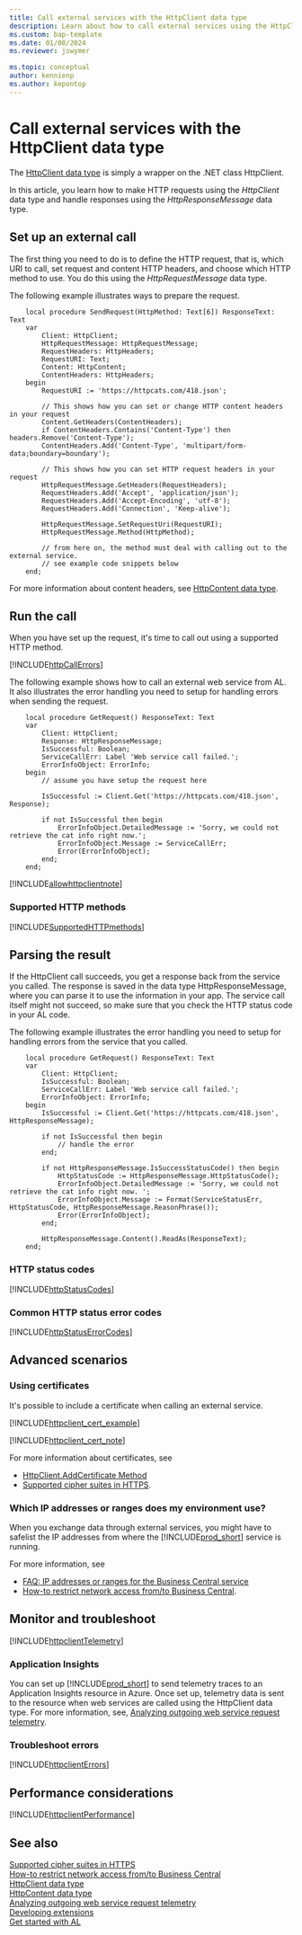 ```yaml
---
title: Call external services with the HttpClient data type
description: Learn about how to call external services using the HttpClient datatype.
ms.custom: bap-template
ms.date: 01/08/2024
ms.reviewer: jswymer

ms.topic: conceptual
author: kennienp
ms.author: kepontop
---
```


# Call external services with the HttpClient data type

The [HttpClient data type](methods-auto/httpclient/httpclient-data-type.md) is simply a wrapper on the .NET class HttpClient.  

In this article, you learn how to make HTTP requests using the *HttpClient* data type and handle responses using the *HttpResponseMessage* data type. 

## Set up an external call

The first thing you need to do is to define the HTTP request, that is, which URI to call, set request and content HTTP headers, and choose which HTTP method to use. You do this using the _HttpRequestMessage_ data type.

The following example illustrates ways to prepare the request.

```AL
    local procedure SendRequest(HttpMethod: Text[6]) ResponseText: Text
    var
        Client: HttpClient;
        HttpRequestMessage: HttpRequestMessage;
        RequestHeaders: HttpHeaders;
        RequestURI: Text;
        Content: HttpContent;
        ContentHeaders: HttpHeaders;
    begin
        RequestURI := 'https://httpcats.com/418.json';

        // This shows how you can set or change HTTP content headers in your request
        Content.GetHeaders(ContentHeaders);
        if ContentHeaders.Contains('Content-Type') then headers.Remove('Content-Type');
        ContentHeaders.Add('Content-Type', 'multipart/form-data;boundary=boundary');

        // This shows how you can set HTTP request headers in your request
        HttpRequestMessage.GetHeaders(RequestHeaders);
        RequestHeaders.Add('Accept', 'application/json');
        RequestHeaders.Add('Accept-Encoding', 'utf-8');
        RequestHeaders.Add('Connection', 'Keep-alive');

        HttpRequestMessage.SetRequestUri(RequestURI);
        HttpRequestMessage.Method(HttpMethod);

        // from here on, the method must deal with calling out to the external service. 
        // see example code snippets below
    end;
```

For more information about content headers, see [HttpContent data type](methods-auto/httpcontent/httpcontent-data-type.md).  

## Run the call

When you have set up the request, it's time to call out using a supported HTTP method. 

[!INCLUDE[httpCallErrors](../includes/include-http-call-errors-note.md)]

The following example shows how to call an external web service from AL. It also illustrates the error handling you need to setup for handling errors when sending the request.

```AL
    local procedure GetRequest() ResponseText: Text
    var
        Client: HttpClient;
        Response: HttpResponseMessage;
        IsSuccessful: Boolean;
        ServiceCallErr: Label 'Web service call failed.';
        ErrorInfoObject: ErrorInfo;
    begin
        // assume you have setup the request here

        IsSuccessful := Client.Get('https://httpcats.com/418.json', Response);

        if not IsSuccessful then begin
            ErrorInfoObject.DetailedMessage := 'Sorry, we could not retrieve the cat info right now.';
            ErrorInfoObject.Message := ServiceCallErr;
            Error(ErrorInfoObject);
        end;
    end;
```

[!INCLUDE[allowhttpclientnote](../includes/include-http-allowhttpclient-note.md)]

### Supported HTTP methods

[!INCLUDE[SupportedHTTPmethods](../includes/include-http-methods.md )]

## Parsing the result

If the HttpClient call succeeds, you get a response back from the service you called. The response is saved in the data type HttpResponseMessage, where you can parse it to use the information in your app. The service call itself might not succeed, so make sure that you check the HTTP status code in your AL code. 

The following example illustrates the error handling you need to setup for handling errors from the service that you called.

```AL
    local procedure GetRequest() ResponseText: Text
    var
        Client: HttpClient;
        IsSuccessful: Boolean;
        ServiceCallErr: Label 'Web service call failed.';
        ErrorInfoObject: ErrorInfo;
    begin
        IsSuccessful := Client.Get('https://httpcats.com/418.json', HttpResponseMessage);

        if not IsSuccessful then begin
            // handle the error
        end;

        if not HttpResponseMessage.IsSuccessStatusCode() then begin
            HttpStatusCode := HttpResponseMessage.HttpStatusCode();
            ErrorInfoObject.DetailedMessage := 'Sorry, we could not retrieve the cat info right now. ';
            ErrorInfoObject.Message := Format(ServiceStatusErr, HttpStatusCode, HttpResponseMessage.ReasonPhrase());
            Error(ErrorInfoObject);
        end;

        HttpResponseMessage.Content().ReadAs(ResponseText);
    end;
```

### HTTP status codes

[!INCLUDE[httpStatusCodes](../includes/include-http-status-codes.md)]

### Common HTTP status error codes

[!INCLUDE[httpStatusErrorCodes](../includes/include-http-status-error-codes.md)]

## Advanced scenarios

### Using certificates

It's possible to include a certificate when calling an external service. 

[!INCLUDE[httpclient_cert_example](includes/include-http-cert-example.md)]

[!INCLUDE[httpclient_cert_note](includes/include-http-cert-note.md)]

For more information about certificates, see

- [HttpClient.AddCertificate Method](methods-auto/httpclient/httpclient-addcertificate-method.md) 
- [Supported cipher suites in HTTPS](devenv-supported-cipher-suites.md).

### Which IP addresses or ranges does my environment use?

When you exchange data through external services, you might have to safelist the IP addresses from where the [!INCLUDE[prod_short](includes/prod_short.md)] service is running. 

For more information, see 
- [FAQ: IP addresses or ranges for the Business Central service](../faq.yml#which-ip-addresses-or-ranges-does-my-environment-s-api-use)
- [How-to restrict network access from/to Business Central](../security/security-service-tags.md).

## Monitor and troubleshoot

[!INCLUDE[httpclientTelemetry](../includes/telemetry-outgoing-http.md)]

### Application Insights

You can set up [!INCLUDE[prod_short](includes/prod_short.md)] to send telemetry traces to an Application Insights resource in Azure. Once set up, telemetry data is sent to the resource when web services are called using the HttpClient data type. For more information, see, [Analyzing outgoing web service request telemetry](../administration/telemetry-webservices-outgoing-trace.md).  

### Troubleshoot errors

[!INCLUDE[httpclientErrors](../includes/errors-outgoing-http.md)]

## Performance considerations

[!INCLUDE[httpclientPerformance](../includes/performance-outgoing-http.md)]

## See also

[Supported cipher suites in HTTPS](devenv-supported-cipher-suites.md)  
[How-to restrict network access from/to Business Central](../security/security-service-tags.md)  
[HttpClient data type](methods-auto/httpclient/httpclient-data-type.md)  
[HttpContent data type](methods-auto/httpcontent/httpcontent-data-type.md)  
[Analyzing outgoing web service request telemetry](../administration/telemetry-webservices-outgoing-trace.md)  
[Developing extensions](devenv-dev-overview.md)  
[Get started with AL](devenv-get-started.md)  
